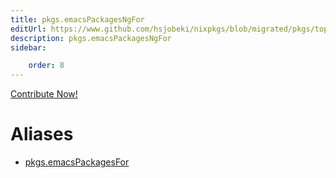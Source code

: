 ```yaml
---
title: pkgs.emacsPackagesNgFor
editUrl: https://www.github.com/hsjobeki/nixpkgs/blob/migrated/pkgs/top-level/all-packages.nix#L31543C22
description: pkgs.emacsPackagesNgFor
sidebar:

    order: 8
---
```


<a href="https://www.github.com/hsjobeki/nixpkgs/blob/migrated/pkgs/top-level/all-packages.nix#L31543C22">Contribute Now!</a>


# Aliases

- [pkgs.emacsPackagesFor](/nix-doc-comments/reference/pkgs/pkgs-emacspackagesfor)



